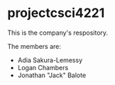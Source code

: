 # projectcsci4221

This is the company's respository.

The members are:
- Adia Sakura-Lemessy
- Logan Chambers
- Jonathan "Jack" Balote

